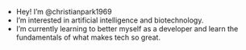 - Hey! I’m @christianpark1969
- I’m interested in artificial intelligence and biotechnology. 
- I’m currently learning to better myself as a developer and learn the fundamentals of what makes tech so great.  

<!---
christianpark1969/christianpark1969 is a ✨ special ✨ repository because its `README.md` (this file) appears on your GitHub profile.
You can click the Preview link to take a look at your changes.
--->
